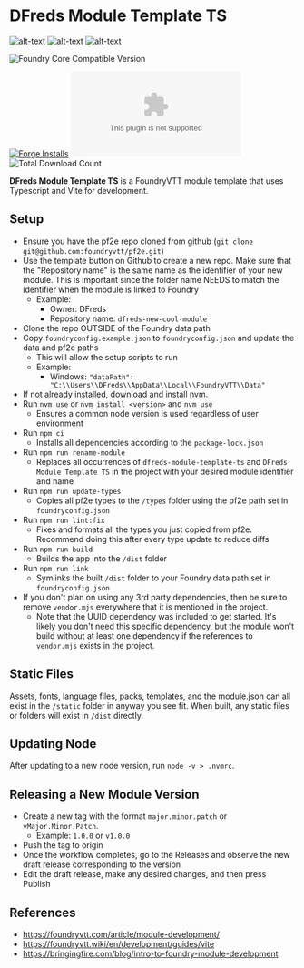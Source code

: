 # DFreds Module Template TS

[![alt-text](https://img.shields.io/badge/-Patreon-%23f96854?style=for-the-badge)](https://www.patreon.com/dfreds)
[![alt-text](https://img.shields.io/badge/-Buy%20Me%20A%20Coffee-%23ff813f?style=for-the-badge)](https://www.buymeacoffee.com/dfreds)
[![alt-text](https://img.shields.io/badge/-Discord-%235662f6?style=for-the-badge)](https://discord.gg/Wq8AEV9bWb)

![Foundry Core Compatible Version](https://img.shields.io/badge/dynamic/json.svg?url=https://raw.githubusercontent.com/DFreds/dfreds-module-template-ts/main/static/module.json&label=Foundry%20Version&query=$.compatibility.verified&colorB=ff6400&style=for-the-badge)

[![Forge Installs](https://img.shields.io/badge/dynamic/json?label=Forge%20Installs&query=package.installs&suffix=%25&url=https://forge-vtt.com/api/bazaar/package/dfreds-module-template-ts&colorB=68a74f&style=for-the-badge)](https://forge-vtt.com/bazaar#package=dfreds-module-template-ts)
![Latest Release Download Count](https://img.shields.io/github/downloads/DFreds/dfreds-module-template-ts/latest/dfreds-module-template-ts.zip?color=2b82fc&label=LATEST%20DOWNLOADS&style=for-the-badge)
![Total Download Count](https://img.shields.io/github/downloads/DFreds/dfreds-module-template-ts/total?color=2b82fc&label=TOTAL%20DOWNLOADS&style=for-the-badge)

**DFreds Module Template TS** is a FoundryVTT module template that uses Typescript and Vite for development.

## Setup

- Ensure you have the pf2e repo cloned from github (`git clone git@github.com:foundryvtt/pf2e.git`)
- Use the template button on Github to create a new repo. Make sure that the "Repository name" is the same name as the identifier of your new module. This is important since the folder name NEEDS to match the identifier when the module is linked to Foundry
  - Example:
    - Owner: DFreds
    - Repository name: `dfreds-new-cool-module`
- Clone the repo OUTSIDE of the Foundry data path
- Copy `foundryconfig.example.json` to `foundryconfig.json` and update the data and pf2e paths
  - This will allow the setup scripts to run
  - Example:
    - Windows: `"dataPath": "C:\\Users\\DFreds\\AppData\\Local\\FoundryVTT\\Data"`
- If not already installed, download and install [nvm](https://github.com/nvm-sh/nvm).
- Run `nvm use` or `nvm install <version>` and `nvm use`
  - Ensures a common node version is used regardless of user environment
- Run `npm ci`
  - Installs all dependencies according to the `package-lock.json`
- Run `npm run rename-module`
  - Replaces all occurrences of `dfreds-module-template-ts` and `DFreds Module Template TS` in the project with your desired module identifier and name
- Run `npm run update-types`
  - Copies all pf2e types to the `/types` folder using the pf2e path set in `foundryconfig.json`
- Run `npm run lint:fix`
  - Fixes and formats all the types you just copied from pf2e. Recommend doing this after every type update to reduce diffs
- Run `npm run build`
  - Builds the app into the `/dist` folder
- Run `npm run link`
  - Symlinks the built `/dist` folder to your Foundry data path set in `foundryconfig.json`
- If you don't plan on using any 3rd party dependencies, then be sure to remove `vendor.mjs` everywhere that it is mentioned in the project.
  - Note that the UUID dependency was included to get started. It's likely you don't need this specific dependency, but the module won't build without at least one dependency if the references to `vendor.mjs` exists in the project.

## Static Files

Assets, fonts, language files, packs, templates, and the module.json can all exist in the `/static` folder in anyway you see fit. When built, any static files or folders will exist in `/dist` directly.

## Updating Node

After updating to a new node version, run `node -v > .nvmrc`.

## Releasing a New Module Version

- Create a new tag with the format `major.minor.patch` or `vMajor.Minor.Patch`.
  - Example: `1.0.0` or `v1.0.0`
- Push the tag to origin
- Once the workflow completes, go to the Releases and observe the new draft release corresponding to the version
- Edit the draft release, make any desired changes, and then press Publish

## References

- https://foundryvtt.com/article/module-development/
- https://foundryvtt.wiki/en/development/guides/vite
- https://bringingfire.com/blog/intro-to-foundry-module-development
